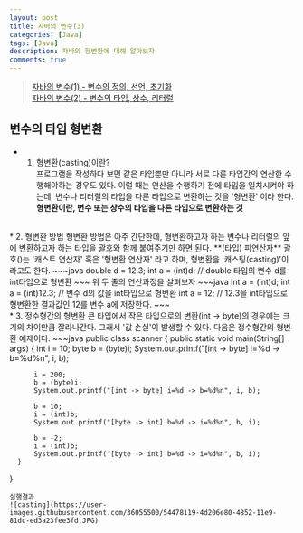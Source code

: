 ```yaml
---
layout: post
title: 자바의 변수(3)
categories: [Java]
tags: [Java]
description: 자바의 형변환에 대해 알아보자
comments: true
---
```


> [자바의 변수(1) - 변수의 정의, 선언, 초기화](https://keencho.github.io/java/2019/03/13/Java-%EB%B3%80%EC%88%981.html)  
> [자바의 변수(2) - 변수의 타입, 상수, 리터럴](https://keencho.github.io/java/2019/03/13/Java-%EB%B3%80%EC%88%982.html)  

## 변수의 타입  형변환  
  * 1. 형변환(casting)이란?  
  프로그램을 작성하다 보면 같은 타입뿐만 아니라 서로 다른 타입간의 연산한 수행해야하는 경우도 있다. 이럴 때는 연산을 수행하기 전에 타입을 일치시켜야 하는데, 변수나 리터럴의 타입을 다른 타입으로 변환하는 것을 '형변환' 이라 한다.  
  **형변환이란, 변수 또는 상수의 타입을 다른 타입으로 변환하는 것**  
  <br>
  * 2. 형변환 방법  
  형변환 방법은 아주 간단한데, 형변환하고자 하는 변수나 리터럴의 앞에 변환하고자 하는 타입을 괄호와 함께 붙여주기만 하면 된다.  
  **(타입) 피연산자**  
  괄호()는 '캐스트 연산자' 혹은 '형변환 연산자' 라고 하며, 형변환을 '캐스팅(casting)'이라고도 한다.  
  ~~~java
  double d = 12.3;
  int a = (int)d; // double 타입의 변수 d를 int타입으로 형변환
  ~~~  
  위 두 줄의 연산과정을 살펴보자  
  ~~~java
  int a = (int)d;
  int a = (int)12.3; // 변수 d의 값을 int타입으로 형변환
  int a = 12; // 12.3을 int타입으로 형변환한 결과값인 12를 변수 a에 저장한다.
  ~~~  
  <br>
  * 3. 정수형간의 형변환  
  큰 타입에서 작은 타입으로의 변환(int -> byte)의 경우에는 크기의 차이만큼 잘라나간다. 그래서 '값 손실'이 발생할 수 있다.  
  다음은 정수형간의 형변환 예제이다.  
  ~~~java
  public class scanner {
      public static void main(String[] args) {
		  int i = 10;
          byte b = (byte)i;
          System.out.printf("[int -> byte] i=%d -> b=%d%n", i, b);
		  
          i = 200;
          b = (byte)i;
          System.out.printf("[int -> byte] i=%d -> b=%d%n", i, b);
		  
          b = 10;
          i = (int)b;
          System.out.printf("[byte -> int] b=%d -> i=%d%n", b, i);
		  
          b = -2;
          i = (int)b;
          System.out.printf("[byte -> int] b=%d -> i=%d%n", b, i);
      }
}
~~~  
실행결과  
![casting](https://user-images.githubusercontent.com/36055500/54478119-4d206e80-4852-11e9-81dc-ed3a23fee3fd.JPG)

